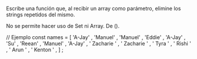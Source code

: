 Escribe una función que, al recibir un array como parámetro, elimine los strings repetidos del mismo.

No se permite hacer uso de Set ni Array. De ().

// Ejemplo 
const  names  =  [ 
    'A-Jay' , 
    'Manuel' , 
    'Manuel' , 
    'Eddie' , 
    'A-Jay' , 
    'Su' , 
    'Reean' , 
    'Manuel' , 
    'A-Jay' , 
    ' Zacharie ' , 
    ' Zacharie ' , 
    ' Tyra ' , 
    ' Rishi ' , 
    ' Arun ' , 
    ' Kenton ' , 
] ;